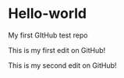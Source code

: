 # Hello-world
My first GItHub test repo

This is my first edit on GitHub!

This is my second edit on GitHub!

